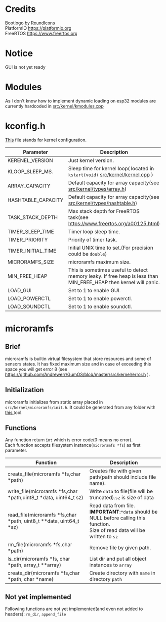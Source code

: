 # Credits
Bootlogo by <a href="https://www.flaticon.com/authors/roundicons">RoundIcons</a><br>
PlatformIO https://platformio.org<br>
FreeRTOS https://www.freertos.org<br>
# Notice 
GUI is not yet ready

# Modules
As I don't know how to implement dynamic loading on esp32 modules are currently hardcoded in <a href="https://github.com/Andrewerr/GumOS/blob/master/src/kernel/kmodules.cpp">src/kernel/kmodules.cpp</a> 
# kconfig.h
<a href="https://github.com/Andrewerr/GumOS/blob/master/src/kernel/kconfig.h">This</a> file stands for kernel configuration.<br>

|Parameter               |Description              |
|------------------------|-------------------------|
|KERENEL_VERSION         |Just kernel version.     |
|KLOOP_SLEEP_MS.         |Sleep time for kernel loop( located in ```kstart(void)``` <a href="https://github.com/Andrewerr/GumOS/blob/master/src/kernel/kernel.cpp">src/kernel/kernel.cpp</a> )
|ARRAY_CAPACITY          |Default capacity for array capacity(see <a href="https://github.com/Andrewerr/GumOS/blob/master/src/kernel/types/array.h">src/kernel/types/array.h</a>)|
|HASHTABLE_CAPACITY      |Default capacity for array capacity(see <a href="https://github.com/Andrewerr/GumOS/blob/master/src/kernel/types/array.h">src/kernel/types/hashtable.h</a>)|
|TASK_STACK_DEPTH        |Max stack depth for FreeRTOS task(see https://www.freertos.org/a00125.html)|
|TIMER_SLEEP_TIME        |Timer loop sleep time.   |
|TIMER_PRIORITY          |Priority of timer task.  |
|TIMER_INITIAL_TIME      |Initial UNIX time to set.(For precision could be ```double```)|
|MICRORAMFS_SIZE         |microramfs maximum size. |
|MIN_FREE_HEAP           |This is sometimes useful to detect memory leaky. If free heap is less than MIN_FREE_HEAP then kernel will panic. |
|LOAD_GUI                |Set to 1 to enable GUI.       |
|LOAD_POWERCTL           |Set to 1 to enable powerctl.  |
|LOAD_SOUNDCTL           |Set to 1 to enable soundctl.  |

# microramfs
## Brief
microramfs is builtin virtual filesystem that store resources and some of sensors states. It has fixed maximum size and in case of exceeding this space you will get error 8 (see https://github.com/Andrewerr/GumOS/blob/master/src/kernel/error.h ).
## Initialization
microramfs initializes from static array placed in ```src/kernel/microramfs/init.h```. It could be generated from any folder with <a href="https://github.com/Andrewerr/microramfs-creator"> this </a> tool.
## Functions
Any function return ```int``` which is error code(0 means no error).<br>
Each function accepts filesystem instance(```microramfs *fs```) as first parameter.<br>


| Function                                   | Description                        |
|--------------------------------------------|------------------------------------|
|create_file(microramfs *fs,char *path)      | Creates file with given path(path should include file name).|
|write_file(microramfs *fs,char *path,uint8_t *data, uint64_t sz)| Write ```data``` to file(file will be truncated).```sz``` is size of data|
|read_file(microramfs *fs,char *path, uint8_t \**data, uint64_t *sz)|Read data from file. <br> **IMPORTANT**:```*data``` should be NULL before calling this function.<br>Size of read data will be written to ```sz```|
|rm_file(microramfs *fs,char *path)          | Remove file by given path.         |
|ls_dir(microramfs *fs, char *path, array_t \**array)| List dir and put all object instances to ```array```|
|create_dir(microramfs *fs,char *path, char *name)| Create directory with ```name``` in directory ```path```|

## Not yet implemented
Following functions are not yet implemented(and even not added to headers): ```rm_dir```, ```append_file```

